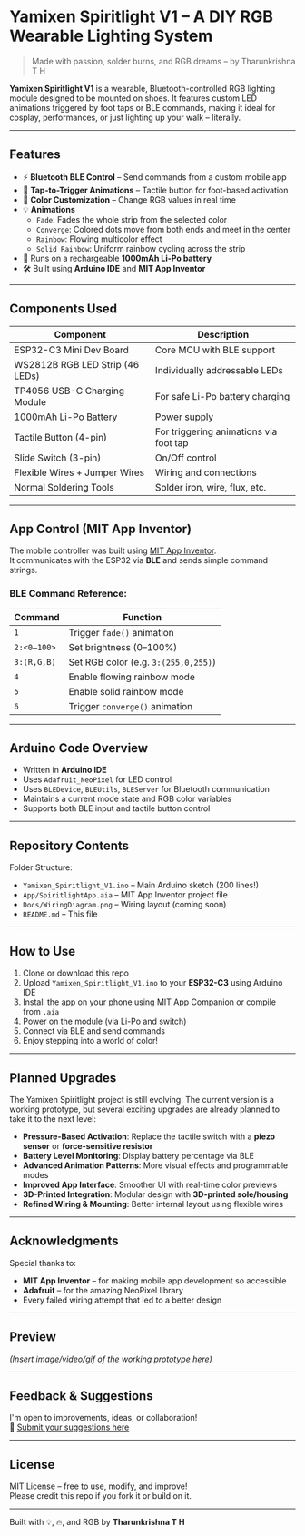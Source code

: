 # Yamixen Spiritlight V1 – A DIY RGB Wearable Lighting System

> Made with passion, solder burns, and RGB dreams – by Tharunkrishna T H

**Yamixen Spiritlight V1** is a wearable, Bluetooth-controlled RGB lighting module designed to be mounted on shoes. It features custom LED animations triggered by foot taps or BLE commands, making it ideal for cosplay, performances, or just lighting up your walk – literally.

---

## Features

- ⚡ **Bluetooth BLE Control** – Send commands from a custom mobile app
- 👣 **Tap-to-Trigger Animations** – Tactile button for foot-based activation
- 🎨 **Color Customization** – Change RGB values in real time
- 💡 **Animations**
  - `Fade`: Fades the whole strip from the selected color
  - `Converge`: Colored dots move from both ends and meet in the center
  - `Rainbow`: Flowing multicolor effect
  - `Solid Rainbow`: Uniform rainbow cycling across the strip
- 🔋 Runs on a rechargeable **1000mAh Li-Po battery**
- 🛠️ Built using **Arduino IDE** and **MIT App Inventor**

---

## Components Used

| Component                     | Description                                         |
|------------------------------|-----------------------------------------------------|
| ESP32-C3 Mini Dev Board      | Core MCU with BLE support                          |
| WS2812B RGB LED Strip (46 LEDs) | Individually addressable LEDs                  |
| TP4056 USB-C Charging Module | For safe Li-Po battery charging                     |
| 1000mAh Li-Po Battery        | Power supply                                        |
| Tactile Button (4-pin)       | For triggering animations via foot tap             |
| Slide Switch (3-pin)         | On/Off control                                     |
| Flexible Wires + Jumper Wires| Wiring and connections                             |
| Normal Soldering Tools       | Solder iron, wire, flux, etc.                      |

---

## App Control (MIT App Inventor)

The mobile controller was built using [MIT App Inventor](https://appinventor.mit.edu/).  
It communicates with the ESP32 via **BLE** and sends simple command strings.

### BLE Command Reference:

| Command       | Function                              |
|---------------|---------------------------------------|
| `1`           | Trigger `fade()` animation            |
| `2:<0–100>`   | Set brightness (0–100%)               |
| `3:(R,G,B)`   | Set RGB color (e.g. `3:(255,0,255)`)  |
| `4`           | Enable flowing rainbow mode           |
| `5`           | Enable solid rainbow mode             |
| `6`           | Trigger `converge()` animation        |

---

## Arduino Code Overview

- Written in **Arduino IDE**
- Uses `Adafruit_NeoPixel` for LED control
- Uses `BLEDevice`, `BLEUtils`, `BLEServer` for Bluetooth communication
- Maintains a current mode state and RGB color variables
- Supports both BLE input and tactile button control

---

## Repository Contents

Folder Structure:
- `Yamixen_Spiritlight_V1.ino` – Main Arduino sketch (200 lines!)
- `App/SpiritlightApp.aia` – MIT App Inventor project file
- `Docs/WiringDiagram.png` – Wiring layout (coming soon)
- `README.md` – This file

---

## How to Use

1. Clone or download this repo
2. Upload `Yamixen_Spiritlight_V1.ino` to your **ESP32-C3** using Arduino IDE
3. Install the app on your phone using MIT App Companion or compile from `.aia`
4. Power on the module (via Li-Po and switch)
5. Connect via BLE and send commands
6. Enjoy stepping into a world of color!

---

## Planned Upgrades

The Yamixen Spiritlight project is still evolving. The current version is a working prototype, but several exciting upgrades are already planned to take it to the next level:

- **Pressure-Based Activation**: Replace the tactile switch with a **piezo sensor** or **force-sensitive resistor**
- **Battery Level Monitoring**: Display battery percentage via BLE
- **Advanced Animation Patterns**: More visual effects and programmable modes
- **Improved App Interface**: Smoother UI with real-time color previews
- **3D-Printed Integration**: Modular design with **3D-printed sole/housing**
- **Refined Wiring & Mounting**: Better internal layout using flexible wires

---

## Acknowledgments

Special thanks to:
- **MIT App Inventor** – for making mobile app development so accessible
- **Adafruit** – for the amazing NeoPixel library
- Every failed wiring attempt that led to a better design

---

## Preview

*(Insert image/video/gif of the working prototype here)*

---

## Feedback & Suggestions

I'm open to improvements, ideas, or collaboration!  
📝 [Submit your suggestions here](https://forms.gle/vGdGT9GdUuKqkLbk6)

---

## License

MIT License – free to use, modify, and improve!  
Please credit this repo if you fork it or build on it.

---

Built with 💡, 🔥, and RGB by **Tharunkrishna T H**
